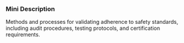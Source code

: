 ### Mini Description

Methods and processes for validating adherence to safety standards, including audit procedures, testing protocols, and certification requirements.
